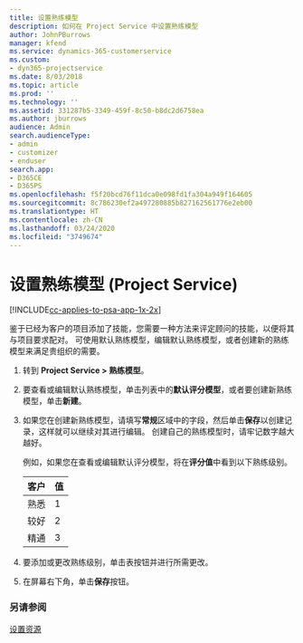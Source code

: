 ```yaml
---
title: 设置熟练模型
description: 如何在 Project Service 中设置熟练模型
author: JohnPBurrows
manager: kfend
ms.service: dynamics-365-customerservice
ms.custom:
- dyn365-projectservice
ms.date: 8/03/2018
ms.topic: article
ms.prod: ''
ms.technology: ''
ms.assetid: 331287b5-3349-459f-8c50-b8dc2d6758ea
ms.author: jburrows
audience: Admin
search.audienceType:
- admin
- customizer
- enduser
search.app:
- D365CE
- D365PS
ms.openlocfilehash: f5f20bcd76f11dca0e098fd1fa304a949f164605
ms.sourcegitcommit: 8c786230ef2a497280885b827162561776e2eb00
ms.translationtype: HT
ms.contentlocale: zh-CN
ms.lasthandoff: 03/24/2020
ms.locfileid: "3749674"
---
```

# <a name="set-up-proficiency-models-project-service"></a>设置熟练模型 (Project Service)

[!INCLUDE[cc-applies-to-psa-app-1x-2x](../includes/cc-applies-to-psa-app-1x-2x.md)]

鉴于已经为客户的项目添加了技能，您需要一种方法来评定顾问的技能，以便将其与项目要求配对。 可使用默认熟练模型，编辑默认熟练模型，或者创建新的熟练模型来满足贵组织的需要。  
  
1.  转到 **Project Service > 熟练模型**。  
  
2.  要查看或编辑默认熟练模型，单击列表中的**默认评分模型**，或者要创建新熟练模型，单击**新建**。  
  
3.  如果您在创建新熟练模型，请填写**常规**区域中的字段，然后单击**保存**以创建记录，这样就可以继续对其进行编辑。 创建自己的熟练模型时，请牢记数字越大越好。  
  
     例如，如果您在查看或编辑默认评分模型，将在**评分值**中看到以下熟练级别。  
  
    |客户|值|  
    |----------|-----------|  
    |熟悉|1|  
    |较好|2|  
    |精通|3|  
  
4.  要添加或更改熟练级别，单击表按钮并进行所需更改。  
  
5.  在屏幕右下角，单击**保存**按钮。  
  
### <a name="see-also"></a>另请参阅  
 [设置资源](../project-service/set-up-resources.md)
